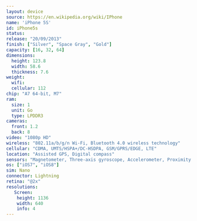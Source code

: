 ```yaml
---
layout: device
source: https://en.wikipedia.org/wiki/IPhone
name: 'iPhone 5S'
id: iPhone5s
status:
release: "20/09/2013"
finish: ["Silver", "Space Gray", "Gold"]
capacity: [16, 32, 64]
dimensions:
  height: 123.8
  width: 58.6
  thickness: 7.6
weight:
  wifi:
  cellular: 112
chip: "A7 64-bit, M7"
ram:
  size: 1
  unit: Go
  type: LPDDR3
cameras:
  front: 1.2
  back: 8
video: "1080p HD"
wireless: "802.11a/b/g/n Wi‑Fi, Bluetooth 4.0 wireless technology"
cellular: "CDMA, UMTS/HSPA+/DC-HSDPA, GSM/GPRS/EDGE, LTE"
location: "Assisted GPS, Digital compass"
sensors: "Magnetometer, Three-axis gyroscope, Accelerometer, Proximity sensor, Ambient light sensor"
os: ["iOS7", "iOS8"]
sim: Nano
connector: Lightning
retina: "@2x"
resolutions:
   Screen:
    height: 1136
    width: 640
    info: 4
---
```

